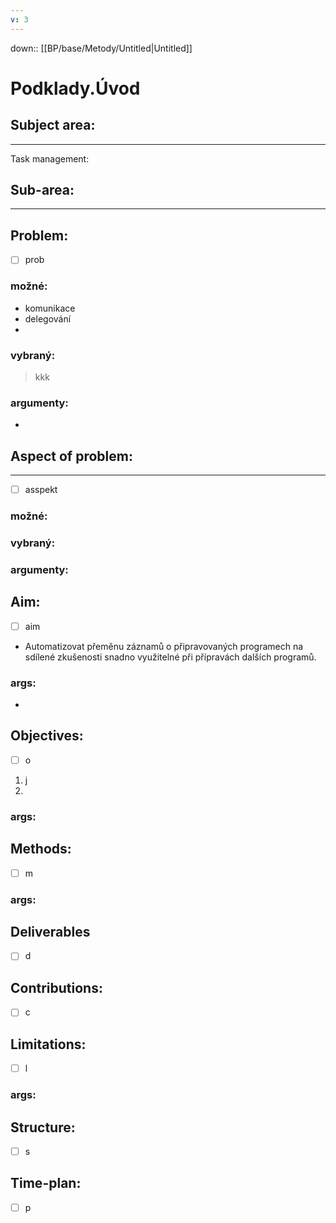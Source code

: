 ```yaml
---
v: 3
---
```

down:: [[BP/base/Metody/Untitled|Untitled]]
# Podklady.Úvod

## Subject area:
---

Task management:

## Sub-area:
---

## Problem:
- [ ] prob
### možné:

- komunikace
- delegování
- 
### vybraný:
> kkk
### argumenty:
- 

## Aspect of problem:
---
- [ ] asspekt
### možné:

### vybraný:

### argumenty:


## Aim:
- [ ] aim
- Automatizovat přeměnu záznamů o připravovaných programech na sdílené zkušenosti snadno využitelné při přípravách dalších programů.

### args:
- 

## Objectives:
- [ ] o
1. j
2. 
### args:

## Methods:
- [ ] m
### args:

## Deliverables
- [ ] d
## Contributions:
- [ ] c
## Limitations:
- [ ] l
### args:

## Structure:
- [ ] s
## Time-plan:
- [ ] p